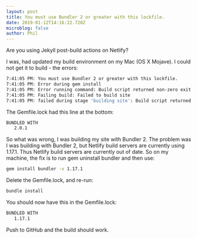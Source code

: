 ```yaml
---
layout: post
title: You must use Bundler 2 or greater with this lockfile.
date: 2019-01-12T14:16:22.720Z
microblog: false
author: Phil
---
```

Are you using Jekyll post-build actions on Netlify? 

I was, had updated my build environment on my Mac (OS X Mojave). I could not get it to build - the errors:

```bash
7:41:05 PM: You must use Bundler 2 or greater with this lockfile.
7:41:05 PM: Error during gem install
7:41:05 PM: Error running command: Build script returned non-zero exit code: 1
7:41:05 PM: Failing build: Failed to build site
7:41:05 PM: failed during stage 'building site': Build script returned non-zero exit code: 1
```

The Gemfile.lock had this line at the bottom:

```bash
BUNDLED WITH
   2.0.1
```

So what was wrong, I was building my site with Bundler 2. The problem was I was building with Bundler 2, but Netlify build servers are currently using 1.17.1. Thus Netlify build servers are currently out of date. So on my machine, the fix is to run gem uninstall bundler and then use:

```bash
gem install bundler -v 1.17.1
```

Delete the Gemfile.lock, and re-run:

```bash
bundle install
```

You should now have this in the Gemfile.lock:

```bash
BUNDLED WITH
   1.17.1
```

Push to GitHub and the build should work.
